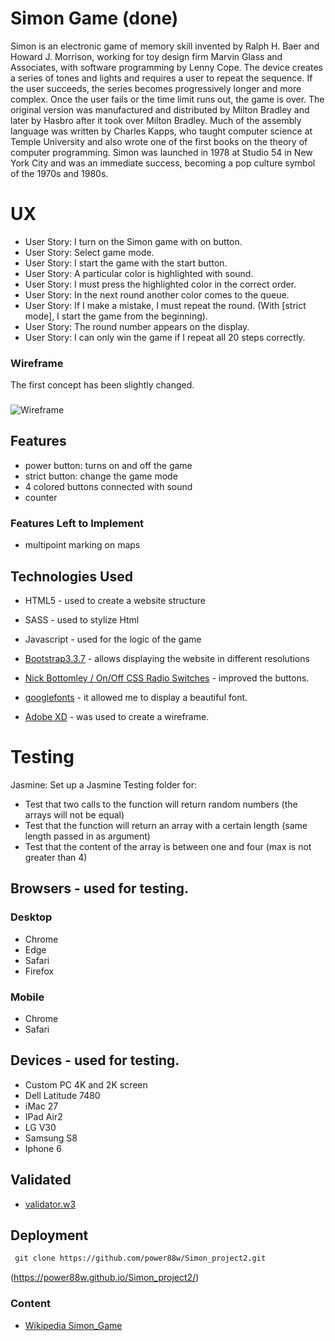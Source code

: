 # Simon Game (done)

Simon is an electronic game of memory skill invented by Ralph H. Baer and Howard J. Morrison, working for toy design 
firm Marvin Glass and Associates, with software programming by Lenny Cope. The device creates a series of tones 
and lights and requires a user to repeat the sequence. If the user succeeds, the series becomes progressively longer and 
more complex. 
Once the user fails or the time limit runs out, the game is over. The original version was manufactured and distributed by 
Milton Bradley and later by Hasbro after it took over Milton Bradley. Much of the assembly language was written by Charles 
Kapps, who taught computer science at Temple University and also wrote one of the first books on the theory 
of computer programming. Simon was launched in 1978 at Studio 54 in New York City and was an immediate success, 
becoming a pop culture symbol of the 1970s and 1980s.

 
# UX

- User Story: I turn on the Simon game with on button.
- User Story: Select game mode.
- User Story: I start the game with the start button.
- User Story: A particular color is highlighted with sound.
- User Story: I must press the highlighted color in the correct order.
- User Story: In the next round another color comes to the queue.
- User Story: If I make a mistake, I must repeat the round. (With [strict mode], I start the game from the beginning).
- User Story: The round number appears on the display.
- User Story: I can only win the game if I repeat all 20 steps correctly.


### Wireframe

The first concept has been slightly changed.

###

![Wireframe](https://power88w.github.io/Simon_project2/assets/images/wireframe.JPG)



## Features

- power button: turns on and off the game
- strict button: change the game mode
- 4 colored buttons connected with sound
- counter

### Features Left to Implement
- multipoint marking on maps


## Technologies Used


- HTML5 - used to create a website structure 

- SASS - used to stylize Html

- Javascript - used for the logic of the game

- [Bootstrap3.3.7](https://getbootstrap.com/docs/3.3/getting-started/) - allows displaying the website in different resolutions

- [Nick Bottomley / On/Off CSS Radio Switches](https://codepen.io/nickbottomley/pen/uhfmn) - improved the buttons.

- [googlefonts](https://fonts.google.com/) - it allowed me to display a beautiful font.

- [Adobe XD](https://www.adobe.com/pl/products/xd.html) - was used to create a wireframe.



# Testing

Jasmine: Set up a Jasmine Testing folder for:
- Test that two calls to the function will return random numbers (the arrays will not be equal)
- Test that the function will return an array with a certain length (same length passed in as argument)
- Test that the content of the array is between one and four (max is not greater than 4)

## Browsers - used for testing.

### Desktop
- Chrome
- Edge
- Safari 
- Firefox

### Mobile
- Chrome
- Safari


## Devices - used for testing.
- Custom PC 4K and 2K screen	
- Dell Latitude 7480
- iMac 27
- IPad Air2
- LG V30
- Samsung S8 
- Iphone 6

## Validated
- [validator.w3](https://validator.w3.org/)

## Deployment

```md
 git clone https://github.com/power88w/Simon_project2.git
```

(https://power88w.github.io/Simon_project2/)



### Content
- [Wikipedia Simon_Game](https://en.wikipedia.org/wiki/Simon_(game))





